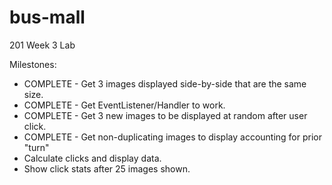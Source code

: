 # bus-mall
201 Week 3 Lab

Milestones:
- COMPLETE - Get 3 images displayed side-by-side that are the same size.
- COMPLETE - Get EventListener/Handler to work.
- COMPLETE - Get 3 new images to be displayed at random after user click.
- COMPLETE - Get non-duplicating images to display accounting for prior "turn"
- Calculate clicks and display data.
- Show click stats after 25 images shown.
